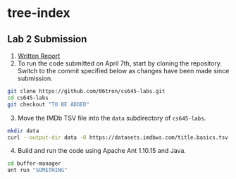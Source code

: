 # tree-index

## Lab 2 Submission

1. [Written Report](https://docs.google.com/document/d/1SG5lAwYw57gmQXd6RDFmwVrRFUDq0thglfQiCLqKAug/edit)
2. To run the code submitted on April 7th, start by cloning the repository. Switch to the commit specified below as changes have been made since submission.
```sh
git clone https://github.com/06tron/cs645-labs.git
cd cs645-labs
git checkout "TO BE ADDED"
```
3. Move the IMDb TSV file into the `data` subdirectory of `cs645-labs`.
```sh
mkdir data
curl --output-dir data -O https://datasets.imdbws.com/title.basics.tsv.gz
```
4. Build and run the code using Apache Ant 1.10.15 and Java.
```sh
cd buffer-manager
ant run "SOMETHING"
```

